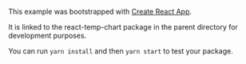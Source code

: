 This example was bootstrapped with [Create React App](https://github.com/facebook/create-react-app).

It is linked to the react-temp-chart package in the parent directory for development purposes.

You can run `yarn install` and then `yarn start` to test your package.
